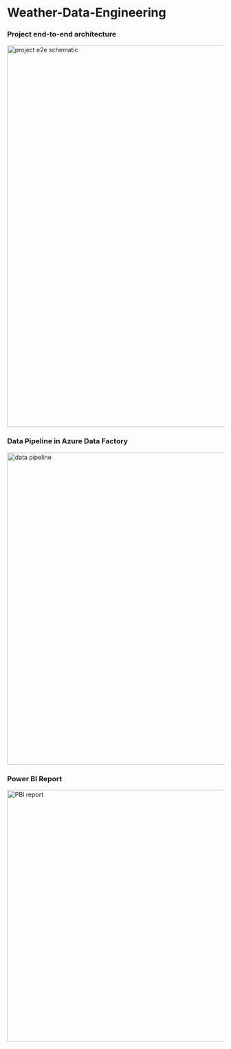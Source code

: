 # Weather-Data-Engineering
### Project end-to-end architecture
<img width="887" alt="project e2e schematic" src="https://github.com/johnuzoma/Weather-Data-Engineering/assets/18267074/072e85f1-5aa2-4b04-a4c6-b37e2417586b">


### Data Pipeline in Azure Data Factory
<img width="725" alt="data pipeline" src="https://github.com/johnuzoma/Weather-Data-Engineering/assets/18267074/04c2b4da-cccc-41d3-b76d-cbba01432fa0">

### Power BI Report
<img width="585" alt="PBI report" src="https://github.com/johnuzoma/Weather-Data-Engineering/assets/18267074/1a053ecc-4a12-41f7-93c4-fe5fb5f61c76">


